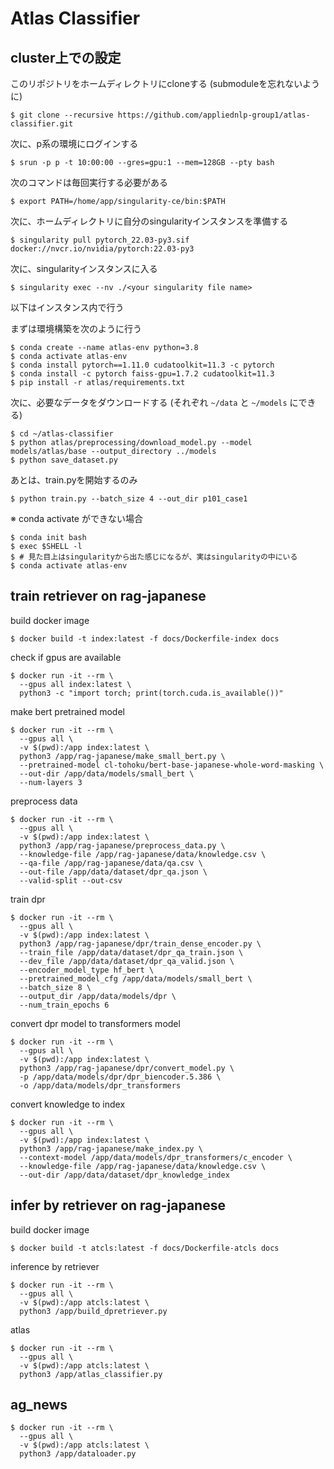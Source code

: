 # Atlas Classifier

## cluster上での設定

このリポジトリをホームディレクトリにcloneする (submoduleを忘れないように)

```shell
$ git clone --recursive https://github.com/appliednlp-group1/atlas-classifier.git
```

次に、p系の環境にログインする

```shell
$ srun -p p -t 10:00:00 --gres=gpu:1 --mem=128GB --pty bash
```

次のコマンドは毎回実行する必要がある

```shell
$ export PATH=/home/app/singularity-ce/bin:$PATH
```

次に、ホームディレクトリに自分のsingularityインスタンスを準備する

```shell
$ singularity pull pytorch_22.03-py3.sif docker://nvcr.io/nvidia/pytorch:22.03-py3
```

次に、singularityインスタンスに入る

```shell
$ singularity exec --nv ./<your singularity file name>
```

以下はインスタンス内で行う

まずは環境構築を次のように行う

```shell
$ conda create --name atlas-env python=3.8
$ conda activate atlas-env
$ conda install pytorch==1.11.0 cudatoolkit=11.3 -c pytorch
$ conda install -c pytorch faiss-gpu=1.7.2 cudatoolkit=11.3
$ pip install -r atlas/requirements.txt
```

次に、必要なデータをダウンロードする (それぞれ `~/data` と `~/models` にできる)

```shell
$ cd ~/atlas-classifier
$ python atlas/preprocessing/download_model.py --model models/atlas/base --output_directory ../models
$ python save_dataset.py
```

あとは、train.pyを開始するのみ

```shell
$ python train.py --batch_size 4 --out_dir p101_case1
```

※ conda activate ができない場合

```shell
$ conda init bash
$ exec $SHELL -l
$ # 見た目上はsingularityから出た感じになるが、実はsingularityの中にいる
$ conda activate atlas-env
```

## train retriever on rag-japanese

build docker image

```shell
$ docker build -t index:latest -f docs/Dockerfile-index docs
```

check if gpus are available

```shell
$ docker run -it --rm \
  --gpus all index:latest \
  python3 -c "import torch; print(torch.cuda.is_available())"
```

make bert pretrained model

```shell
$ docker run -it --rm \
  --gpus all \
  -v $(pwd):/app index:latest \
  python3 /app/rag-japanese/make_small_bert.py \
  --pretrained-model cl-tohoku/bert-base-japanese-whole-word-masking \
  --out-dir /app/data/models/small_bert \
  --num-layers 3
```

preprocess data

```shell
$ docker run -it --rm \
  --gpus all \
  -v $(pwd):/app index:latest \
  python3 /app/rag-japanese/preprocess_data.py \
  --knowledge-file /app/rag-japanese/data/knowledge.csv \
  --qa-file /app/rag-japanese/data/qa.csv \
  --out-file /app/data/dataset/dpr_qa.json \
  --valid-split --out-csv
```

train dpr

```shell
$ docker run -it --rm \
  --gpus all \
  -v $(pwd):/app index:latest \
  python3 /app/rag-japanese/dpr/train_dense_encoder.py \
  --train_file /app/data/dataset/dpr_qa_train.json \
  --dev_file /app/data/dataset/dpr_qa_valid.json \
  --encoder_model_type hf_bert \
  --pretrained_model_cfg /app/data/models/small_bert \
  --batch_size 8 \
  --output_dir /app/data/models/dpr \
  --num_train_epochs 6
```

convert dpr model to transformers model

```shell
$ docker run -it --rm \
  --gpus all \
  -v $(pwd):/app index:latest \
  python3 /app/rag-japanese/dpr/convert_model.py \
  -p /app/data/models/dpr/dpr_biencoder.5.386 \
  -o /app/data/models/dpr_transformers
```

convert knowledge to index

```shell
$ docker run -it --rm \
  --gpus all \
  -v $(pwd):/app index:latest \
  python3 /app/rag-japanese/make_index.py \
  --context-model /app/data/models/dpr_transformers/c_encoder \
  --knowledge-file /app/rag-japanese/data/knowledge.csv \
  --out-dir /app/data/dataset/dpr_knowledge_index
```

## infer by retriever on rag-japanese

build docker image

```shell
$ docker build -t atcls:latest -f docs/Dockerfile-atcls docs
```

inference by retriever

```shell
$ docker run -it --rm \
  --gpus all \
  -v $(pwd):/app atcls:latest \
  python3 /app/build_dpretriever.py
```

atlas

```shell
$ docker run -it --rm \
  --gpus all \
  -v $(pwd):/app atcls:latest \
  python3 /app/atlas_classifier.py
```

## ag_news

```shell
$ docker run -it --rm \
  --gpus all \
  -v $(pwd):/app atcls:latest \
  python3 /app/dataloader.py
```


